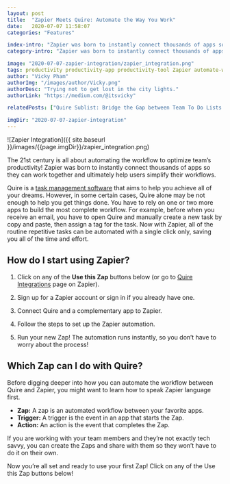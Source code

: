 ```yaml
---
layout: post
title:  "Zapier Meets Quire: Automate the Way You Work"
date:   2020-07-07 11:58:07
categories: "Features"

index-intro: "Zapier was born to instantly connect thousands of apps so they can work together and ultimately help users simplify their workflows. Integrate Zapier to your Quire projects to optimize the way you work."
category-intro: "Zapier was born to instantly connect thousands of apps so they can work together and ultimately help users simplify their workflows. Integrate Zapier to your Quire projects to optimize the way you work."

image: "2020-07-07-zapier-integration/zapier_integration.png"
tags: productivity productivity-app productivity-tool Zapier automate-workflow Zapier-integration increase-productivity remote-team to-do-list-app working-remotely remote-teams task-management task-management-software project-management-software productivity-tips to-do-list task-list
author: "Vicky Pham"
authorImg: "/images/author/Vicky.png"
authorDesc: "Trying not to get lost in the city lights."
authorLink: "https://medium.com/@itsvicky"

relatedPosts: ["Quire Sublist: Bridge the Gap between Team To Do Lists and Personal Productivity", "A Closer Look at Quire Redesigned My Tasks II", "Quire Peekaboo and GTD Methodology: A Miracle for Your Productivity Hack"]

imgDir: "2020-07-07-zapier-integration"
---
```


![Zapier Integration]({{ site.baseurl }}/images/{{page.imgDir}}/zapier_integration.png)

The 21st century is all about automating the workflow to optimize team’s productivity! Zapier was born to instantly connect thousands of apps so they can work together and ultimately help users simplify their workflows. 

Quire is a [task management software](https://quire.io/compare/best-task-management-software-for-creative-teams) that aims to help you achieve all of your dreams. However, in some certain cases, Quire alone may be not enough to help you get things done. You have to rely on one or two more apps to build the most complete workflow. For example, before when you receive an email, you have to open Quire and manually create a new task by copy and paste, then assign a tag for the task. Now with Zapier, all of the routine repetitive tasks can be automated with a single click only, saving you all of the time and effort. 

## How do I start using Zapier?

1. Click on any of the **Use this Zap** buttons below (or go to [Quire Integrations](https://zapier.com/apps/quire/integrations) page on Zapier).

1. Sign up for a Zapier account or sign in if you already have one.

1. Connect Quire and a complementary app to Zapier. 

1. Follow the steps to set up the Zapier automation.

1. Run your new Zap! The automation runs instantly, so you don’t have to worry about the process!

## Which Zap can I do with Quire?

Before digging deeper into how you can automate the workflow between Quire and Zapier, you might want to learn how to speak Zapier language first. 

* **Zap:** A zap is an automated workflow between your favorite apps. 
* **Trigger:** A trigger is the event in an app that starts the Zap. 
* **Action:** An action is the event that completes the Zap. 

If you are working with your team members and they’re not exactly tech savvy, you can create the Zaps and share with them so they won’t have to do it on their own. 

Now you’re all set and ready to use your first Zap! Click on any of the Use this Zap buttons below! 

<script type="text/javascript" src="https://zapier.com/apps/embed/widget.js?guided_zaps=207182,207271,207303,207308,207313,207322,207335,207337,207340,207345"></script>


[jekyll]:      http://jekyllrb.com
[jekyll-gh]:   https://github.com/jekyll/jekyll
[jekyll-help]: https://github.com/jekyll/jekyll-help